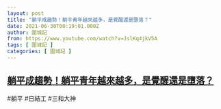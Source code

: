 ```yaml
---
layout: post
title: "躺平成趨勢！躺平青年越來越多，是覺醒還是墮落？"
date: 2021-06-30T00:19:01.000Z
author: 圍城記
from: https://www.youtube.com/watch?v=JslKq4jkV5A
tags: [ 圍城記 ]
categories: [ 圍城記 ]
---
```

<!--1625012341000-->
[躺平成趨勢！躺平青年越來越多，是覺醒還是墮落？](https://www.youtube.com/watch?v=JslKq4jkV5A)
------

<div>
#躺平 #日結工 #三和大神
</div>
